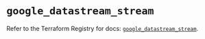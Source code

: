 # `google_datastream_stream`

Refer to the Terraform Registry for docs: [`google_datastream_stream`](https://registry.terraform.io/providers/hashicorp/google-beta/5.43.0/docs/resources/google_datastream_stream).
